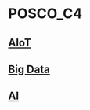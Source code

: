 # POSCO_C4
## [AIoT](https://github.com/0cars0903/POSCO_C4/blob/main/AIoT/Readme.md)

## [Big Data](https://github.com/0cars0903/POSCO_C4/blob/main/Big%20Data%20%EB%B6%84%EC%84%9D/Readme.md)

## [AI](https://github.com/0cars0903/POSCO_C4/tree/main/AI_week)
